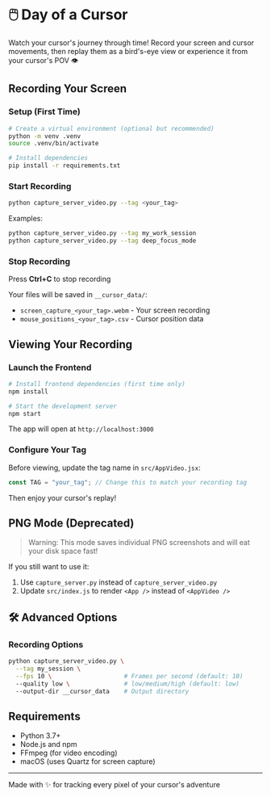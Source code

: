 # 🖱️ Day of a Cursor

Watch your cursor's journey through time! Record your screen and cursor movements, then replay them as a bird's-eye view or experience it from your cursor's POV 👁️

## Recording Your Screen

### Setup (First Time)

```bash
# Create a virtual environment (optional but recommended)
python -m venv .venv
source .venv/bin/activate

# Install dependencies
pip install -r requirements.txt
```

### Start Recording

```bash
python capture_server_video.py --tag <your_tag>
```

Examples:

```bash
python capture_server_video.py --tag my_work_session
python capture_server_video.py --tag deep_focus_mode
```

### Stop Recording

Press **Ctrl+C** to stop recording

Your files will be saved in `__cursor_data/`:

- `screen_capture_<your_tag>.webm` - Your screen recording
- `mouse_positions_<your_tag>.csv` - Cursor position data

## Viewing Your Recording

### Launch the Frontend

```bash
# Install frontend dependencies (first time only)
npm install

# Start the development server
npm start
```

The app will open at `http://localhost:3000`

### Configure Your Tag

Before viewing, update the tag name in `src/AppVideo.jsx`:

```javascript
const TAG = "your_tag"; // Change this to match your recording tag
```

Then enjoy your cursor's replay!

## PNG Mode (Deprecated)

> Warning: This mode saves individual PNG screenshots and will eat your disk space fast!

If you still want to use it:

1. Use `capture_server.py` instead of `capture_server_video.py`
2. Update `src/index.js` to render `<App />` instead of `<AppVideo />`

## 🛠️ Advanced Options

### Recording Options

```bash
python capture_server_video.py \
  --tag my_session \
  --fps 10 \                    # Frames per second (default: 10)
  --quality low \               # low/medium/high (default: low)
  --output-dir __cursor_data    # Output directory
```

## Requirements

- Python 3.7+
- Node.js and npm
- FFmpeg (for video encoding)
- macOS (uses Quartz for screen capture)

---

Made with ✨ for tracking every pixel of your cursor's adventure
